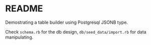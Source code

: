 # README

Demostrating a table builder using Postgresql JSONB type.

Check `schema.rb` for the db design, `db/seed_data/import.rb` for data manipulating.

